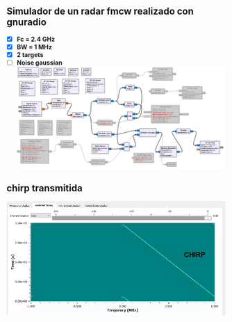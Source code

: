 ## Simulador de un radar fmcw realizado con gnuradio
- [x] **Fc = 2.4 GHz**
- [x] **BW = 1 MHz**
- [x] **2 targets**
- [ ] **Noise gaussian**
![image](radar_fmcw_sim/gnuradio_radar_fmwc_imag_01.JPG)

## chirp transmitida 

![image](radar_fmcw_sim/gnuradio_radar_fmwc_chirp.JPG)


